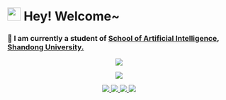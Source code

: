 <h1><img src="https://emojis.slackmojis.com/emojis/images/1531849430/4246/blob-sunglasses.gif?1531849430" width="30"/> Hey! Welcome~</h1>

<h3>🌱 I am currently a student of <a href="https://ai.sdu.edu.cn/" target="_blank">School of Artificial Intelligence</a>, <a href="https://www.sdu.edu.cn/" target="_blank">Shandong University.</a>
</h3>

<!--
<p>
  <img src="https://github-readme-stats.vercel.app/api?username=Clizo1209&theme=transparent&include_all_commits=true&show_icons=true&hide_border=true"/>
</p>
-->

<p align="center">
  <img src="https://github-readme-activity-graph.vercel.app/graph?username=Clizo1209&theme=github-compact&hide_border=true&area=true&custom_title=Clizo's%20Activity"/>
</p>

<p align="center">
  <img src="https://skillicons.dev/icons?perline=12&i=cs,c,cpp,python,java,php,unity,mysql,js,html,css,md,ae,au,ps,pr,arduino,git,github,idea,pycharm,visualstudio,vscode,powershell,dotnet,gradle,maven,pytorch,ubuntu,docker,nodejs,apple" />
</p>

<p align="center">
  <a href="clizo.cn" target="_blank" rel="noreferrer">
    <img src="https://img.shields.io/github/stars/Clizo1209"/>
  </a>
  <a href="clizo.cn" target="_blank" rel="noreferrer">
    <img src="https://img.shields.io/github/followers/Clizo1209"/>
  </a>
  <a href="clizo.cn" target="_blank" rel="noreferrer">
    <img src="https://badges.strrl.dev/repos/Clizo1209"/>
  </a>
  <a href="clizo.cn" target="_blank" rel="noreferrer">
    <img src="https://badges.strrl.dev/visits/Clizo1209/Clizo1209"/>
  </a>
</p>
